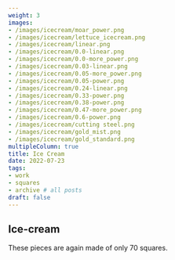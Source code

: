 ```yaml
---
weight: 3
images:
- /images/icecream/moar_power.png
- /images/icecream/lettuce_icecream.png
- /images/icecream/linear.png
- /images/icecream/0.0-linear.png
- /images/icecream/0.0-more_power.png
- /images/icecream/0.03-linear.png
- /images/icecream/0.05-more_power.png
- /images/icecream/0.05-power.png
- /images/icecream/0.24-linear.png
- /images/icecream/0.33-power.png
- /images/icecream/0.38-power.png
- /images/icecream/0.47-more_power.png
- /images/icecream/0.6-power.png
- /images/icecream/cutting steel.png
- /images/icecream/gold_mist.png
- /images/icecream/gold_standard.png
multipleColumn: true
title: Ice Cream
date: 2022-07-23
tags:
- work
- squares
- archive # all posts
draft: false
---
```


## Ice-cream

These pieces are again made of only 70 squares.